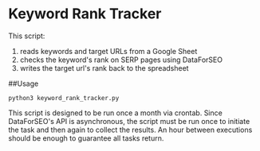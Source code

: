 # Keyword Rank Tracker

This script:
1. reads keywords and target URLs from a Google Sheet
2. checks the keyword's rank on SERP pages using DataForSEO
3. writes the target url's rank back to the spreadsheet

##Usage

    python3 keyword_rank_tracker.py

This script is designed to be run once a month via crontab. Since DataForSEO's API is asynchronous, the script must be run once to 
initiate the task and then again to collect the results. An hour between executions should be enough to guarantee all tasks return.   
